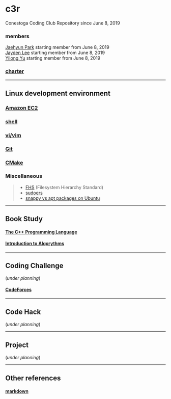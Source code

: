 # c3r 
Conestoga Coding Club Repository since June 8, 2019

### members
[Jaehyun Park](https://jaeyp.github.io/) starting member from June 8, 2019  
[Jayden Lee](https://nowhh01.github.io/) starting member from June 8, 2019  
[Yilong Yu]() starting member from June 8, 2019  

### [charter](https://github.com/jaeyp/c3r/blob/master/doc/charter)

---

## Linux development environment
### [Amazon EC2](https://github.com/jaeyp/c3r/tree/master/ec2) 

### [shell](https://github.com/jaeyp/c3r/tree/master/shell) 

### [vi/vim](https://github.com/jaeyp/c3/tree/master/vi) 

### [Git](https://github.com/jaeyp/c3/tree/master/git) 

### [CMake](https://github.com/jaeyp/c3/tree/master/cmake)

### Miscellaneous
> * [FHS](https://refspecs.linuxfoundation.org/FHS_3.0/fhs/index.html) (Filesystem Hierarchy Standard)  
> * [sudoers](https://github.com/jaeyp/c3r/blob/master/misc/sudoers.md)
> * [snappy vs apt packages on Ubuntu](#)

---

## Book Study
#### [The C++ Programming Language](https://github.com/jaeyp/c3r/tree/master/book/the_c%2B%2B_programming_language)  

#### [Introduction to Algorythms](https://github.com/jaeyp/c3r/tree/master/book/introduction_to_algorythms)  

---

## Coding Challenge
(_under planning_)  
#### [CodeForces](http://codeforces.com/)

---

## Code Hack
(_under planning_)  

---

## Project
(_under planning_)  

---

## Other references
#### [markdown](https://github.com/jaeyp/markdown)
